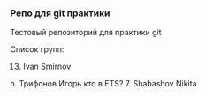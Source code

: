 ### Репо для git практики

Тестовый репозиторий для практики git

Список групп:

13. Ivan Smirnov































n. Трифонов Игорь кто в ETS?
7. Shabashov Nikita